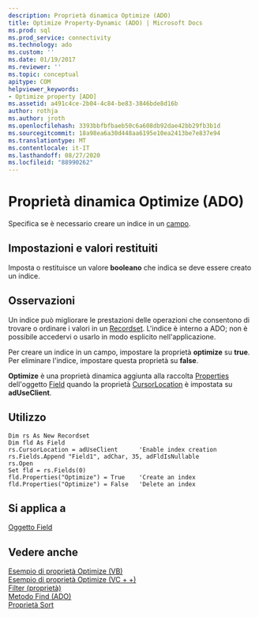 ```yaml
---
description: Proprietà dinamica Optimize (ADO)
title: Optimize Property-Dynamic (ADO) | Microsoft Docs
ms.prod: sql
ms.prod_service: connectivity
ms.technology: ado
ms.custom: ''
ms.date: 01/19/2017
ms.reviewer: ''
ms.topic: conceptual
apitype: COM
helpviewer_keywords:
- Optimize property [ADO]
ms.assetid: a491c4ce-2b04-4c84-be83-3846bde8d16b
author: rothja
ms.author: jroth
ms.openlocfilehash: 3393bbfbfbaeb50c6a608db92dae42bb29fb3b1d
ms.sourcegitcommit: 18a98ea6a30d448aa6195e10ea2413be7e837e94
ms.translationtype: MT
ms.contentlocale: it-IT
ms.lasthandoff: 08/27/2020
ms.locfileid: "88990262"
---
```

# <a name="optimize-property-dynamic-ado"></a>Proprietà dinamica Optimize (ADO)
Specifica se è necessario creare un indice in un [campo](./field-object.md).  
  
## <a name="settings-and-return-values"></a>Impostazioni e valori restituiti  
 Imposta o restituisce un valore **booleano** che indica se deve essere creato un indice.  
  
## <a name="remarks"></a>Osservazioni  
 Un indice può migliorare le prestazioni delle operazioni che consentono di trovare o ordinare i valori in un [Recordset](./recordset-object-ado.md). L'indice è interno a ADO; non è possibile accedervi o usarlo in modo esplicito nell'applicazione.  
  
 Per creare un indice in un campo, impostare la proprietà **optimize** su **true**. Per eliminare l'indice, impostare questa proprietà su **false**.  
  
 **Optimize** è una proprietà dinamica aggiunta alla raccolta [Properties](./properties-collection-ado.md) dell'oggetto [Field](./field-object.md) quando la proprietà [CursorLocation](./cursorlocation-property-ado.md) è impostata su **adUseClient**.  
  
## <a name="usage"></a>Utilizzo  
  
```  
Dim rs As New Recordset  
Dim fld As Field  
rs.CursorLocation = adUseClient      'Enable index creation  
rs.Fields.Append "Field1", adChar, 35, adFldIsNullable  
rs.Open  
Set fld = rs.Fields(0)  
fld.Properties("Optimize") = True    'Create an index  
fld.Properties("Optimize") = False   'Delete an index  
```  
  
## <a name="applies-to"></a>Si applica a  
 [Oggetto Field](./field-object.md)  
  
## <a name="see-also"></a>Vedere anche  
 [Esempio di proprietà Optimize (VB)](./optimize-property-example-vb.md)   
 [Esempio di proprietà Optimize (VC + +)](./optimize-property-example-vc.md)   
 [Filter (proprietà)](./filter-property.md)   
 [Metodo Find (ADO)](./find-method-ado.md)   
 [Proprietà Sort](./sort-property.md)